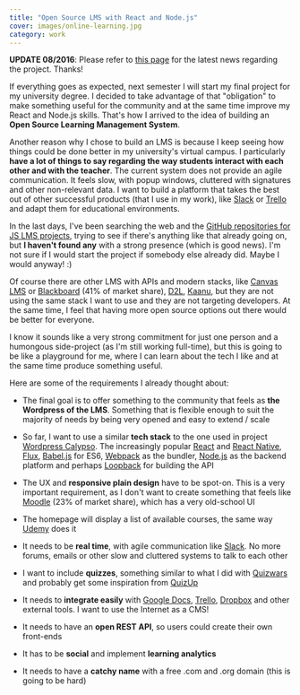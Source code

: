 ```yaml
---
title: "Open Source LMS with React and Node.js"
cover: images/online-learning.jpg
category: work
---
```


**UPDATE 08/2016**: Please refer to [this page](https://joanmira.com/hypatia) for the latest news regarding the project. Thanks!

If everything goes as expected, next semester I will start my final project for my university degree. I decided to take advantage of that "obligation" to make something useful for the community and at the same time improve my React and Node.js skills. That's how I arrived to the idea of building an **Open Source Learning Management System**.

Another reason why I chose to build an LMS is because I keep seeing how things could be done better in my university's virtual campus. I particularly **have a lot of things to say regarding the way students interact with each other and with the teacher**. The current system does not provide an agile communication. It feels slow, with popup windows, cluttered with signatures and other non-relevant data. I want to build a platform that takes the best out of other successful products (that I use in my work), like [Slack](https://slack.com/) or [Trello](https://trello.com/) and adapt them for educational environments.

In the last days, I've been searching the web and the [GitHub repositories for JS LMS projects](https://github.com/search?l=JavaScript&o=desc&q=LMS&s=stars&type=Repositories&utf8=%E2%9C%93), trying to see if there's anything like that already going on, but **I haven't found any** with a strong presence (which is good news). I'm not sure if I would start the project if somebody else already did. Maybe I would anyway! :)

Of course there are other LMS with APIs and modern stacks, like [Canvas LMS](https://www.canvaslms.com/try-canvas) or [Blackboard](http://www.blackboard.com/learning-management-system/blackboard-learn.aspx) (41% of market share), [D2L](http://www.d2l.com/), [Kaanu](https://www.kannu.com/), but they are not using the same stack I want to use and they are not targeting developers. At the same time, I feel that having more open source options out there would be better for everyone.

I know it sounds like a very strong commitment for just one person and a humongous side-project (as I'm still working full-time), but this is going to be like a playground for me, where I can learn about the tech I like and at the same time produce something useful.

Here are some of the requirements I already thought about:

- The final goal is to offer something to the community that feels as **the Wordpress of the LMS**. Something that is flexible enough to suit the majority of needs by being very opened and easy to extend / scale

- So far, I want to use a similar **tech stack** to the one used in project [Wordpress Calypso](https://developer.wordpress.com/calypso/). The increasingly popular [React](https://facebook.github.io/react/) and [React Native](https://facebook.github.io/react-native/),  [Flux](https://facebook.github.io/flux/), [Babel.js](https://babeljs.io/) for ES6, [Webpack](https://webpack.github.io/) as the bundler, [Node.js](https://nodejs.org/en/) as the backend platform and perhaps [Loopback](https://loopback.io/) for building the API

- The UX and **responsive plain design** have to be spot-on. This is a very important requirement, as I don't want to create something that feels like [Moodle](https://moodle.org/) (23% of market share), which has a very old-school UI

- The homepage will display a list of available courses, the same way [Udemy](https://www.udemy.com/) does it

- It needs to be **real time**, with agile communication like [Slack](https://slack.com/). No more forums, emails or other slow and cluttered systems to talk to each other

- I want to include **quizzes**, something similar to what I did with [Quizwars](http://quizwars.herokuapp.com/) and probably get some inspiration from [QuizUp](https://www.quizup.com/)

- It needs to **integrate easily** with [Google Docs](https://www.google.com/docs/about/), [Trello](https://trello.com/), [Dropbox](https://www.dropbox.com) and other external tools. I want to use the Internet as a CMS!

- It needs to have an **open REST API**, so users could create their own front-ends

- It has to be **social** and implement **learning analytics**

- It needs to have a **catchy name** with a free .com and .org domain (this is going to be hard)
